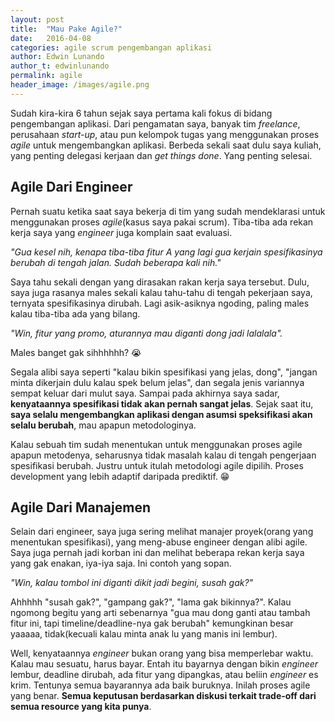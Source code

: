 ```yaml
---
layout: post
title:  "Mau Pake Agile?"
date:   2016-04-08
categories: agile scrum pengembangan aplikasi
author: Edwin Lunando
author_t: edwinlunando
permalink: agile
header_image: /images/agile.png
---
```


Sudah kira-kira 6 tahun sejak saya pertama kali fokus di bidang pengembangan aplikasi. Dari pengamatan saya, banyak tim *freelance*, perusahaan *start-up*, atau pun kelompok tugas yang menggunakan proses *agile* untuk mengembangkan aplikasi. Berbeda sekali saat dulu saya kuliah, yang penting delegasi kerjaan dan *get things done*. Yang penting selesai.

## Agile Dari Engineer

Pernah suatu ketika saat saya bekerja di tim yang sudah mendeklarasi untuk menggunakan proses *agile*(kasus saya pakai scrum). Tiba-tiba ada rekan kerja saya yang *engineer* juga komplain saat evaluasi.

*"Gua kesel nih, kenapa tiba-tiba fitur A yang lagi gua kerjain spesifikasinya berubah di tengah jalan. Sudah beberapa kali nih."*

Saya tahu sekali dengan yang dirasakan rakan kerja saya tersebut. Dulu, saya juga rasanya males sekali kalau tahu-tahu di tengah pekerjaan saya, ternyata spesifikasinya dirubah. Lagi asik-asiknya ngoding, paling males kalau tiba-tiba ada yang bilang.

*"Win, fitur yang promo, aturannya mau diganti dong jadi lalalala".*

Males banget gak sihhhhhh? :sob:

Segala alibi saya seperti "kalau bikin spesifikasi yang jelas, dong", "jangan minta dikerjain dulu kalau spek belum jelas", dan segala jenis variannya sempat keluar dari mulut saya. Sampai pada akhirnya saya sadar, **kenyataannya spesifikasi tidak akan pernah sangat jelas**. Sejak saat itu, **saya selalu mengembangkan aplikasi dengan asumsi speksifikasi akan selalu berubah**, mau apapun metodologinya.

Kalau sebuah tim sudah menentukan untuk menggunakan proses agile apapun metodenya, seharusnya tidak masalah kalau di tengah pengerjaan spesifikasi berubah. Justru untuk itulah metodologi agile dipilih. Proses development yang lebih adaptif daripada prediktif. :grin:

## Agile Dari Manajemen

Selain dari engineer, saya juga sering melihat manajer proyek(orang yang menentukan spesifikasi), yang meng-abuse engineer dengan alibi agile. Saya juga pernah jadi korban ini dan melihat beberapa rekan kerja saya yang gak enakan, iya-iya saja. Ini contoh yang sopan.

*"Win, kalau tombol ini diganti dikit jadi begini, susah gak?"*

Ahhhhh "susah gak?", "gampang gak?", "lama gak bikinnya?". Kalau ngomong begitu yang arti sebenarnya "gua mau dong ganti atau tambah fitur ini, tapi timeline/deadline-nya gak berubah" kemungkinan besar yaaaaa, tidak(kecuali kalau minta anak lu yang manis ini lembur).

Well, kenyataannya *engineer* bukan orang yang bisa memperlebar waktu. Kalau mau sesuatu, harus bayar. Entah itu bayarnya dengan bikin *engineer* lembur, deadline dirubah, ada fitur yang dipangkas, atau beliin *engineer* es krim. Tentunya semua bayarannya ada baik buruknya. Inilah proses agile yang benar. **Semua keputusan berdasarkan diskusi terkait trade-off dari semua resource yang kita punya**.
